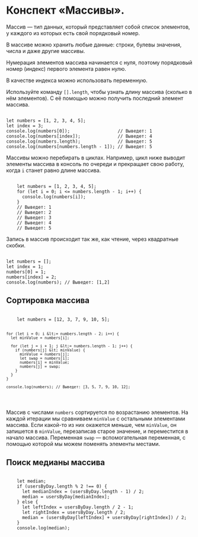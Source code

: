<h1>Конспект «Массивы».</h1>
<p>Массив — тип данных, который представляет собой список элементов, у каждого
из которых есть свой порядковый номер.</p>
<p>В массиве можно хранить любые данные: строки, булевы значения, числа и даже другие массивы.</p>
<p>Нумерация элементов массива начинается с нуля, поэтому порядковый номер (индекс) первого элемента равен
нулю.</p>
<p>В качестве индекса можно использовать переменную.</p>
<p>Используйте команду <code class="nowrap">[].length</code>, чтобы узнать длину массива (сколько в нём
элементов). С её помощью можно получить последний элемент массива.</p>

<pre><code>
let numbers = [1, 2, 3, 4, 5];
let index = 3;
console.log(numbers[0]);                  // Выведет: 1
console.log(numbers[index]);              // Выведет: 4
console.log(numbers.length);              // Выведет: 5
console.log(numbers[numbers.length - 1]); // Выведет: 5
</code></pre>
    
<p>Массивы можно перебирать в циклах. Например, цикл ниже выводит элементы массива в консоль по очереди
    и прекращает свою работу, когда <code>i</code> станет равно длине массива.</p>
<pre><code>
    let numbers = [1, 2, 3, 4, 5];
    for (let i = 0; i &lt;= numbers.length - 1; i++) {
      console.log(numbers[i]);
    }
    // Выведет: 1
    // Выведет: 2
    // Выведет: 3
    // Выведет: 4
    // Выведет: 5
</code></pre>

<p>Запись в массив происходит так же, как чтение, через квадратные скобки.</p>

<pre><code>
let numbers = [];
let index = 1;
numbers[0] = 1;
numbers[index] = 2;
console.log(numbers); // Выведет: [1,2]
</code></pre>

<h2>Сортировка массива</h2>
<pre><code>
    let numbers = [12, 3, 7, 9, 10, 5];

    for (let i = 0; i &lt;= numbers.length - 2; i++) {
      let minValue = numbers[i];

      for (let j = i + 1; j &lt;= numbers.length - 1; j++) {
        if (numbers[j] &lt; minValue) {
          minValue = numbers[j];
          let swap = numbers[i];
          numbers[i] = minValue;
          numbers[j] = swap;
        }
      }
    }

    console.log(numbers); // Выведет: [3, 5, 7, 9, 10, 12];
</code></pre>

<p>Массив с числами <code>numbers</code> сортируется по возрастанию элементов. На каждой итерации мы сравниваем <code>minValue</code> с остальными элементами массива. Если какой-то из них окажется меньше, чем <code>minValue</code>, он запишется в <code>minValue</code>, перезаписав старое значение, и переместится в начало массива. Переменная <code>swap</code> — вспомогательная переменная, с помощью которой мы можем поменять элементы местами.</p>
<h2>Поиск медианы массива</h2>
<pre><code>
    let median;
    if (usersByDay.length % 2 !== 0) {
      let medianIndex = (usersByDay.length - 1) / 2;
      median = usersByDay[medianIndex];
    } else {
      let leftIndex = usersByDay.length / 2 - 1;
      let rightIndex = usersByDay.length / 2;
      median = (usersByDay[leftIndex] + usersByDay[rightIndex]) / 2;
    }
    console.log(median);
</code></pre>

